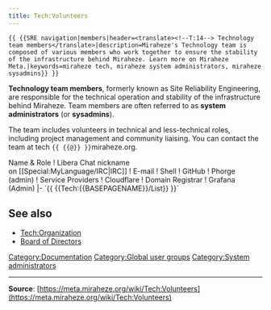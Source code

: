 ```yaml
---
title: Tech:Volunteers
---
```


 `{{ {{SRE navigation|members|header=<translate><!--T:14--> Technology team members</translate>|description=Miraheze's Technology team is composed of various members who work together to ensure the stability of the infrastructure behind Miraheze. Learn more on Miraheze Meta.|keywords=miraheze tech, miraheze system administrators, miraheze sysadmins}} }}`
<!--T:1-->

**Technology team members**, formerly known as Site Reliability Engineering, are responsible for the technical operation and stability of the infrastructure behind Miraheze. Team members are often referred to as **system administrators** (or **sysadmins**).

<!--T:15-->

The team includes volunteers in technical and less-technical roles, including project management and community liaising. You can contact the team at tech `{{ {{@}} }}`miraheze.org.
<div style="width: 100%; overflow: auto;>
{| class="wikitable center"
|-
! class="unsortable"| [ `{{ {{fullurl:Tech:Volunteers/List|action=edit}} }}` +/-]
! <!--T:3-->
Name & Role
! <!--T:4-->
Libera Chat nickname <br /> on [[Special:MyLanguage/IRC|IRC]]
! <!--T:5-->
E-mail
! <!--T:6-->
Shell
! <!--T:7-->
GitHub
! <!--T:8-->
Phorge (admin)
! <!--T:9-->
Service Providers
! <!--T:16-->
Cloudflare
! <!--T:10-->
Domain Registrar
! <!--T:11-->
Grafana (Admin)
|- `{{ {{Tech:{{BASEPAGENAME}}/List}} }}`

## See also 

<!--T:12-->
* [Tech:Organization](/tech-docs/techorganization)
* [Board of Directors](https://meta.miraheze.org/wiki/Board_of_Directors)

[Category:Documentation](https://meta.miraheze.org/wiki/Category:Documentation)
[Category:Global user groups](https://meta.miraheze.org/wiki/Category:Global_user_groups)
[Category:System administrators](https://meta.miraheze.org/wiki/Category:System_administrators)

----
**Source**: [https://meta.miraheze.org/wiki/Tech:Volunteers](https://meta.miraheze.org/wiki/Tech:Volunteers)